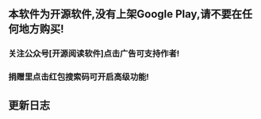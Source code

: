 ## 本软件为开源软件,没有上架Google Play,请不要在任何地方购买!
### 关注公众号[开源阅读软件]点击广告可支持作者!
### 捐赠里点击红包搜索码可开启高级功能!
## 更新日志

